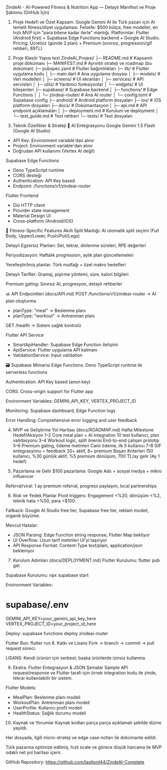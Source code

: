 ZindeAI - AI-Powered Fitness & Nutrition App — Detaylı Manifest ve Proje Şablonu (GitHub İçin)
1. Proje Hedefi ve Özet
Kapsam:
Google Gemini AI ile Türk pazarı için AI temelli fitness/diyet uygulaması.
Felsefe:
$500 bütçe, free modeller, en hızlı MVP için "para bitene kadar ilerle" mantığı.
Platformlar:
Flutter (Android first) + Supabase Edge Functions backend + Google AI Studio.
Pricing:
Ücretsiz (günde 2 plan) + Premium (sınırsız, progression/gif rehberi, 89TL)

2. Proje Klasör Yapısı
text
ZindeAI_Projesi/
├─ README.md                # Kapsamlı proje dökümanı
├─ MANIFEST.md              # Ayrıntılı strateji ve roadmap (bu doküman)
├─ pubspec.yaml             # Flutter bağımlılıkları
├─ lib/                     # Flutter uygulama kodu
│  ├─ main.dart             # Ana uygulama dosyası
│  ├─ models/               # Veri modelleri
│  ├─ screens/              # UI ekranları
│  ├─ services/             # API servisleri
│  ├─ utils/                # Yardımcı fonksiyonlar
│  └─ widgets/              # UI bileşenleri
├─ supabase/                # Supabase backend
│  ├─ functions/            # Edge Functions
│  │  └─ zindeai-router/    # Ana AI router
│  └─ config.toml           # Supabase config
├─ android/                 # Android platform dosyaları
├─ ios/                     # iOS platform dosyaları
├─ docs/                    # Dokümantasyon
│  ├─ api.md                # API endpoint açıklamaları
│  ├─ deployment.md         # Kurulum ve deployment
│  └─ test_guide.md         # Test rehberi
└─ tests/                   # Test dosyaları
3. Teknik Özellikler & Strateji
🔄 AI Entegrasyonu
Google Gemini 1.5 Flash (Google AI Studio)
- API Key: Environment variable'dan alınır
- Project: Environment variable'dan alınır
- Doğrudan API kullanımı (Vertex AI değil)

Supabase Edge Functions
- Deno TypeScript runtime
- CORS desteği
- Authentication: API Key based
- Endpoint: /functions/v1/zindeai-router

Flutter Frontend
- Dio HTTP client
- Provider state management
- Material Design UI
- Cross-platform (Android/iOS)

💪 Fitness-Specific Features
Akıllı Split Mantığı: AI otomatik split seçimi (Full Body, Upper/Lower, Push/Pull/Legs)

Detaylı Egzersiz Planları: Set, tekrar, dinlenme süreleri, RPE değerleri

Periyodizasyon: Haftalık progression, aylık plan güncellemeleri

Yerelleştirilmiş planlar: Türk mutfağı + özel makro hedefleri

Detaylı Tarifler: Gramaj, pişirme yöntemi, süre, kalori bilgileri

Premium gating: Sınırsız AI, progresyon, detaylı rehberler

📊 API Endpointleri (docs/API.md)
POST /functions/v1/zindeai-router → AI plan oluşturma
- planType: "meal" → Beslenme planı
- planType: "workout" → Antrenman planı

GET /health → Sistem sağlık kontrolü

Flutter API Service
- SmartApiHandler: Supabase Edge Function iletişimi
- ApiService: Flutter uygulama API katmanı
- ValidationService: Input validation

🗃️ Supabase Mimarisi
Edge Functions: Deno TypeScript runtime ile serverless functions

Authentication: API Key based (anon key)

CORS: Cross-origin support for Flutter app

Environment Variables: GEMINI_API_KEY, VERTEX_PROJECT_ID

Monitoring: Supabase dashboard, Edge Function logs

Error Handling: Comprehensive error logging and user feedback

4. MVP ve Geliştirme Yol Haritası (docs/ROADMAP.md)
Hafta	Milestone	Hedef/Aksiyon
1–2	Core meal plan + AI integration	10 test kullanıcı, plan validasyonu
3–4	Workout logic, split önerisi	End-to-end çalışan prototip
5–6	Premium gating, ödeme metinleri	Canlı ödeme, ilk 5 kullanıcı
7–8	GIF entegrasyonu + feedback	20+ aktif, 8+ premium
Başarı Kriterleri
150 kullanıcı, %30 günlük aktif, %5 premium dönüşüm, 700 TL/ay gelir (Ay 1 hedef)

5. Pazarlama ve Gelir
$100 pazarlama: Google Ads + sosyal medya + mikro influencer

Referral/viral: 1 ay premium referral, progress paylaşım, local partnerships

6. Risk ve Yedek Planlar
Pivot triggers: Engagement <%20, dönüşüm <%2, teknik hata >%50, para <$100.

Fallback: Google AI Studio free tier, Supabase free tier, reklam modeli, organik büyüme.

Mevcut Hatalar:
- JSON Parsing: Edge Function string response, Flutter Map bekliyor
- UI Overflow: Uzun tarif metinleri UI'yi taşırıyor
- API Response Format: Content-Type text/plain, application/json bekleniyor

7. Kurulum Adımları (docs/DEPLOYMENT.md)
Flutter Kurulumu:
flutter pub get

Supabase Kurulumu:
npx supabase start

Environment Variables:
# supabase/.env
GEMINI_API_KEY=your_gemini_api_key_here
VERTEX_PROJECT_ID=your_project_id_here

Deploy:
supabase functions deploy zindeai-router

Flutter Run:
flutter run
8. Katkı ve Lisans
Fork → branch → commit → pull request süreci.

LISANS: Kendi ürünün için serbest; başka ürünlerde izinsiz kullanma.

9. Ekstra: Flutter Entegrasyon & JSON Şemalar
Sample API request/response ve Flutter tarafı için örnek integration kodu ile zinde, tekrar kullanılabilir bir sistem.

Flutter Models:
- MealPlan: Beslenme planı modeli
- WorkoutPlan: Antrenman planı modeli
- UserProfile: Kullanıcı profil modeli
- HealthStatus: Sağlık durumu modeli

10. Kaynak ve Yorumlar
Kaynak kodları parça parça açıklamalı şekilde dizine yayıldı.

Her dosyada, ilgili micro-strateji ve edge case notları ile dokümante edildi.

Türk pazarına optimize edilmiş, hızlı scale ve görece düşük harcama ile MVP odaklı net yol haritası içerir.

GitHub Repository: https://github.com/lastlord44/ZindeAI-Complete

